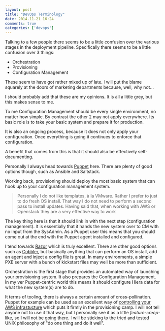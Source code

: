 ```yaml
---
layout: post
title: "DevOps Terminology"
date: 2014-11-21 16:24
comments: true
categories: ['devops']
---
```

Talking to a few people there seems to be a little confusion over the various stages in the deployment pipeline. Specifically there seems to be a little confusion over 3 things:

<!-- more -->

   - Orchestration
   - Provisioning
   - Configuration Management

These seem to have got rather mixed up of late. I will put the blame squarely at the doors of marketing departments because, well, why not...

I should probably add that these are my opinions. It is all a little grey, but this makes sense to me.

To me Configuration Management should be every single environment, no matter how simple. By contrast the other 2 may not apply everywhere. Its basic role is to take your basic system and prepare it for production.

It is also an ongoing process, because it does not only apply your configuration. Once everything is going it continues to enforce that configuration.

A benefit that comes from this is that it should also be effectively self-documenting.

Personally I always head towards [Puppet](http://www.puppetlabs.com) here. There are plenty of good options though, such as Ansible and Saltstack.

Working back, provisioning should deploy the most basic system that can hook up to your configuration management system.

> Personally I do not like templates, à la VMware. Rather I prefer to just to do fresh OS install. That way I do not need to perform a second pass to install updates. Having said that, when working with AWS or Openstack they are a very effective way to work

The key thing here is that it should link in with the next step (configuration management). It is essentially that it hands the new system over to CM with no input from the SysAdmin. As a Puppet user this means that you should come out at the end with the Puppet agent installed and configured.

I tend towards [Razor](https://github.com/puppetlabs/razor-server) which is truly excellent. There are other good options such as [Cobbler](http://www.cobblerd.org/), but basically anything that can perform an OS install, add an agent and inject a config file is great. In many environments, a simple PXE server with a bunch of kickstart files may well be more than sufficient.

Orchestration is the first stage that provides an automated way of launching your provisioning system. It also prepares the Configuration Management. In my ver Puppet-centric world this means it should configure Hiera data for what the new system(s) are to do.

It terms of tooling, there is always a certain amount of cross-pollination. Puppet for example can be used as an excellent way of [controlling your AWS infrastucture](http://puppetlabs.com/blog/provision-aws-infrastructure-using-puppet) which puts it firmly in the provisioning camp. I will not tell anyone not to use it that way, but I personally see it as a little *feature-creep*-like, so I will not be going there. I will be sticking to the tried and tested UNIX philosophy of "do one thing and do it well".

